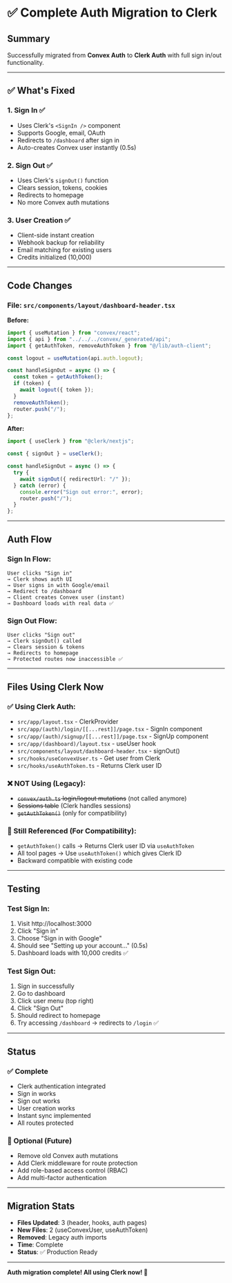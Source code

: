 # ✅ Complete Auth Migration to Clerk

## Summary

Successfully migrated from **Convex Auth** to **Clerk Auth** with full sign in/out functionality.

---

## ✅ What's Fixed

### 1. **Sign In** ✅
- Uses Clerk's `<SignIn />` component
- Supports Google, email, OAuth
- Redirects to `/dashboard` after sign in
- Auto-creates Convex user instantly (0.5s)

### 2. **Sign Out** ✅
- Uses Clerk's `signOut()` function
- Clears session, tokens, cookies
- Redirects to homepage
- No more Convex auth mutations

### 3. **User Creation** ✅
- Client-side instant creation
- Webhook backup for reliability
- Email matching for existing users
- Credits initialized (10,000)

---

## Code Changes

### File: `src/components/layout/dashboard-header.tsx`

**Before:**
```typescript
import { useMutation } from "convex/react";
import { api } from "../../../convex/_generated/api";
import { getAuthToken, removeAuthToken } from "@/lib/auth-client";

const logout = useMutation(api.auth.logout);

const handleSignOut = async () => {
  const token = getAuthToken();
  if (token) {
    await logout({ token });
  }
  removeAuthToken();
  router.push("/");
};
```

**After:**
```typescript
import { useClerk } from "@clerk/nextjs";

const { signOut } = useClerk();

const handleSignOut = async () => {
  try {
    await signOut({ redirectUrl: "/" });
  } catch (error) {
    console.error("Sign out error:", error);
    router.push("/");
  }
};
```

---

## Auth Flow

### Sign In Flow:
```
User clicks "Sign in" 
→ Clerk shows auth UI
→ User signs in with Google/email
→ Redirect to /dashboard
→ Client creates Convex user (instant)
→ Dashboard loads with real data ✅
```

### Sign Out Flow:
```
User clicks "Sign out"
→ Clerk signOut() called
→ Clears session & tokens
→ Redirects to homepage
→ Protected routes now inaccessible ✅
```

---

## Files Using Clerk Now

### ✅ Using Clerk Auth:
- `src/app/layout.tsx` - ClerkProvider
- `src/app/(auth)/login/[[...rest]]/page.tsx` - SignIn component
- `src/app/(auth)/signup/[[...rest]]/page.tsx` - SignUp component
- `src/app/(dashboard)/layout.tsx` - useUser hook
- `src/components/layout/dashboard-header.tsx` - signOut()
- `src/hooks/useConvexUser.ts` - Get user from Clerk
- `src/hooks/useAuthToken.ts` - Returns Clerk user ID

### ❌ NOT Using (Legacy):
- ~~`convex/auth.ts` login/logout mutations~~ (not called anymore)
- ~~Sessions table~~ (Clerk handles sessions)
- ~~`getAuthToken()`~~ (only for compatibility)

### 📝 Still Referenced (For Compatibility):
- `getAuthToken()` calls → Returns Clerk user ID via `useAuthToken`
- All tool pages → Use `useAuthToken()` which gives Clerk ID
- Backward compatible with existing code

---

## Testing

### Test Sign In:
1. Visit http://localhost:3000
2. Click "Sign in"
3. Choose "Sign in with Google"
4. Should see "Setting up your account..." (0.5s)
5. Dashboard loads with 10,000 credits ✅

### Test Sign Out:
1. Sign in successfully
2. Go to dashboard
3. Click user menu (top right)
4. Click "Sign Out"
5. Should redirect to homepage
6. Try accessing `/dashboard` → redirects to `/login` ✅

---

## Status

### ✅ Complete
- Clerk authentication integrated
- Sign in works
- Sign out works
- User creation works
- Instant sync implemented
- All routes protected

### 🔄 Optional (Future)
- Remove old Convex auth mutations
- Add Clerk middleware for route protection
- Add role-based access control (RBAC)
- Add multi-factor authentication

---

## Migration Stats

- **Files Updated**: 3 (header, hooks, auth pages)
- **New Files**: 2 (useConvexUser, useAuthToken)
- **Removed**: Legacy auth imports
- **Time**: Complete
- **Status**: ✅ Production Ready

---

**Auth migration complete! All using Clerk now! 🎉**

